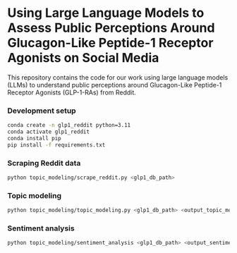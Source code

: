 
# Using Large Language Models to Assess Public Perceptions Around Glucagon-Like Peptide-1 Receptor Agonists on Social Media

This repository contains the code for our work using large language models (LLMs) to understand public perceptions around Glucagon-Like Peptide-1 Receptor Agonists (GLP-1-RAs) from Reddit. 

### Development setup
```sh
conda create -n glp1_reddit python=3.11
conda activate glp1_reddit
conda install pip
pip install -f requirements.txt
```

### Scraping Reddit data

```sh
python topic_modeling/scrape_reddit.py <glp1_db_path>
```

### Topic modeling

```sh
python topic_modeling/topic_modeling.py <glp1_db_path> <output_topic_model_file> 
```

### Sentiment analysis

```sh
python topic_modeling/sentiment_analysis <glp1_db_path> <output_sentiment_analysis_path>
```